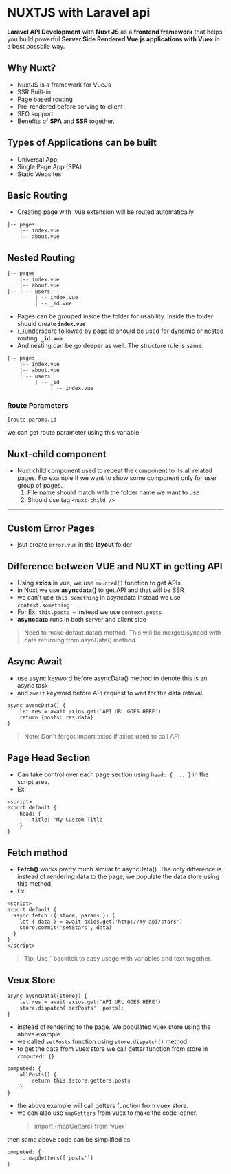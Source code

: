# NUXTJS with Laravel api

**Laravel API Development** with **Nuxt JS** as a **frontend framework** that helps you build powerful **Server Side Rendered Vue js applications with Vuex** in a best possbile way.

## Why Nuxt?
- NuxtJS is a framework  for VueJs
- SSR Built-in
- Page based routing
- Pre-rendered before serving to client
- SEO support
- Benefits of **SPA** and **SSR** together.

## Types of Applications can be built

- Universal App
- Single Page App (SPA)
- Static Websites

## Basic Routing

- Creating page with .vue extension will be routed automatically

```
|-- pages
    |-- index.vue
    |-- about.vue
```

## Nested Routing

```
|-- pages
    |-- index.vue
    |-- about.vue
|-- | -- users
		 | -- index.vue
		 | -- _id.vue
```
- Pages can be grouped inside the folder for usability. Inside the folder should create **`index.vue`**
- (_)underscore followed by page id should be used for dynamic or nested routing. **`_id.vue`**
- And nesting can be go deeper as well. The structure rule is same.

```
|-- pages
    |-- index.vue
    |-- about.vue
    | -- users
		 | -- _id
			  | -- index.vue
```

### Route Parameters

	$route.params.id
we can get route parameter using this variable.

## Nuxt-child component

- Nuxt child component used to repeat the component to its all related pages. For example if we want to show some component only for user group of pages.
	 1. File name should match with the folder name we want to use
	 2. Should use tag `<nuxt-child />`
 ---
## Custom Error Pages

- jsut create `error.vue` in the **layout** folder

## Difference between VUE and NUXT in getting API
- Using **axios** in vue, we use `mounted()` function to get APIs
- in Nuxt we use **asyncdata()** to get API and that  will be SSR
- we can't use `this.something` in asyncdata instead we use `context.something`
-   For Ex: `this.posts =` instead we use `context.posts`
- **asyncdata** runs in both server and client side


> Need to make defaut data() method. This will be merged/synced with data returning from asynData() method.

## Async Await
- use async keyword before asyncData() method to denote this is an async task 
- and `await` keyword before API request to wait for the data retrival.


```
async aysncData() {
    let res = await axios.get('API URL GOES HERE')
    return {posts: res.data}
} 
```
> Note: Don't forgot import axios if axios used to call API

## Page Head Section

- Can take control over each page <head> section using `head: { ... }` in the script area.
- Ex: 
```
<script>
export default {
    head: {
        title: 'My Custom Title'
    }
}
```

## Fetch method

- **Fetch()** works pretty much similar to asyncData(). The only difference is instead of rendering data to the page, we populate the data store using this method.
- Ex: 
```
<script>
export default {
  async fetch ({ store, params }) {
    let { data } = await axios.get('http://my-api/stars')
    store.commit('setStars', data)
  }
}
</script>
```

> Tip: Use **`** backtick to easy usage with variables and text together.

## Veux Store

```
async aysncData({store}) {
    let res = await axios.get('API URL GOES HERE')
    store.dispatch('setPosts', posts);
} 
```
- instead of rendering to the page. We populated vuex store using the above example. 
- we called `setPosts` function using `store.dispatch()` method. 
- to get the data from vuex store we call getter function from store in `computed: {}`

```
computed: {
    allPosts() {
        return this.$store.getters.posts
    }
}
```
- the above example will call getters function from vuex store. 
- we can also use `mapGetters` from vuex to make the code leaner.
    > import {mapGetters} from 'vuex'

then same above code can be simplified as
```
computed: {
    ...mapGetters(['posts'])
}
```






